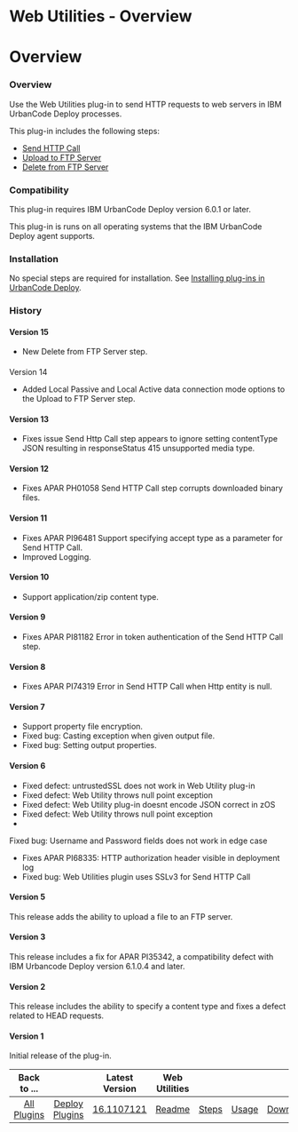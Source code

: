 
Web Utilities - Overview
========================

# Overview



### Overview




 


Use the Web Utilities plug-in to send HTTP requests to web servers in IBM UrbanCode Deploy 
processes.


This plug-in includes the following steps:


* [Send HTTP Call](steps/#send_http_call)
* [Upload to FTP 
Server](steps/#upload_to_ftp_server)
* [Delete from FTP Server](steps/#delete_from_ftp_server)


### Compatibility



This plug-in requires IBM UrbanCode Deploy version 6.0.1 or later.


This plug-in is runs on all operating systems that 
the IBM UrbanCode Deploy agent supports.


### Installation


No special steps are required for installation. See 
[Installing plug-ins in UrbanCode Deploy](https://www.urbancode.com/resource/installing-plug-ins-in-urbancode-products/ 
"Installing plug-ins in UrbanCode Deploy").


### History


#### Version 15


* New Delete from FTP Server step.


#### 
Version 14


* Added Local Passive and Local Active data connection mode options to the Upload to FTP Server step.



#### Version 13


* Fixes issue Send Http Call step appears to ignore setting contentType JSON resulting in 
responseStatus 415 unsupported media type.


#### Version 12


* Fixes APAR PH01058 Send HTTP Call step corrupts 
downloaded binary files.


#### Version 11


* Fixes APAR PI96481 Support specifying accept type as a parameter for Send
 HTTP Call.
* Improved Logging.


#### Version 10


* Support application/zip content type.


#### Version 9


* Fixes 
APAR PI81182 Error in token authentication of the Send HTTP Call step.


#### Version 8


* Fixes APAR PI74319 Error in 
Send HTTP Call when Http entity is null.


#### Version 7


* Support property file encryption.
* Fixed bug: Casting 
exception when given output file.
* Fixed bug: Setting output properties.


#### Version 6


* Fixed defect: 
untrustedSSL does not work in Web Utility plug-in
* Fixed defect: Web Utility throws null point exception
* Fixed 
defect: Web Utility plug-in doesnt encode JSON correct in zOS
* Fixed defect: Web Utility throws null point exception
* 
Fixed bug: Username and Password fields does not work in edge case
* Fixes APAR PI68335: HTTP authorization header 
visible in deployment log
* Fixed bug: Web Utilities plugin uses SSLv3 for Send HTTP Call


#### Version 5


This 
release adds the ability to upload a file to an FTP server.


#### Version 3


This release includes a fix for APAR 
PI35342, a compatibility defect with IBM Urbancode Deploy version 6.1.0.4 and later.


#### Version 2


This release 
includes the ability to specify a content type and fixes a defect related to HEAD requests.


#### Version 1


Initial 
release of the plug-in.




|Back to ...||Latest Version|Web Utilities ||||
| :---: | :---: | :---: | :---: | :---: | :---: | :---: |
|[All Plugins](../../index.md)|[Deploy Plugins](../README.md)|[16.1107121](https://raw.githubusercontent.com/UrbanCode/IBM-UCD-PLUGINS/main/files/web-utilities/web-utilities-16.1107121.zip)|[Readme](README.md)|[Steps](steps.md)|[Usage](usage.md)|[Downloads](downloads.md)|
